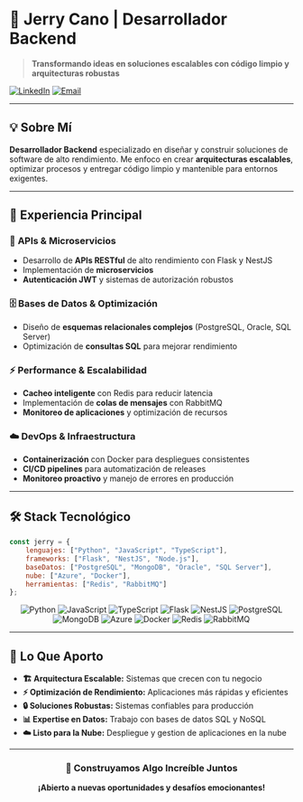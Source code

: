 # 🚀 Jerry Cano | Desarrollador Backend

> **Transformando ideas en soluciones escalables con código limpio y arquitecturas robustas**

[![LinkedIn](https://img.shields.io/badge/LinkedIn-Conectar-0077B5?style=for-the-badge&logo=linkedin)](https://www.linkedin.com/in/jerry-eliezher-cano-garcía-93924710a)
[![Email](https://img.shields.io/badge/Email-Contacto-D14836?style=for-the-badge&logo=gmail&logoColor=white)](mailto:jerrycano37@gmail.com)

---

## 💡 Sobre Mí

**Desarrollador Backend** especializado en diseñar y construir soluciones de software de alto rendimiento. Me enfoco en crear **arquitecturas escalables**, optimizar procesos y entregar código limpio y mantenible para entornos exigentes.

---

## 🎯 Experiencia Principal

### 🔌 **APIs & Microservicios**
- Desarrollo de **APIs RESTful** de alto rendimiento con Flask y NestJS
- Implementación de **microservicios**
- **Autenticación JWT** y sistemas de autorización robustos

### 🗄️ **Bases de Datos & Optimización**
- Diseño de **esquemas relacionales complejos** (PostgreSQL, Oracle, SQL Server)
- Optimización de **consultas SQL** para mejorar rendimiento

### ⚡ **Performance & Escalabilidad**
- **Cacheo inteligente** con Redis para reducir latencia
- Implementación de **colas de mensajes** con RabbitMQ
- **Monitoreo de aplicaciones** y optimización de recursos

### ☁️ **DevOps & Infraestructura**
- **Containerización** con Docker para despliegues consistentes
- **CI/CD pipelines** para automatización de releases
- **Monitoreo proactivo** y manejo de errores en producción

---

## 🛠️ Stack Tecnológico

```javascript
const jerry = {
    lenguajes: ["Python", "JavaScript", "TypeScript"],
    frameworks: ["Flask", "NestJS", "Node.js"],
    baseDatos: ["PostgreSQL", "MongoDB", "Oracle", "SQL Server"],
    nube: ["Azure", "Docker"],
    herramientas: ["Redis", "RabbitMQ"]
};
```

<div align="center">

![Python](https://img.shields.io/badge/Python-3776AB?style=flat-square&logo=python&logoColor=white)
![JavaScript](https://img.shields.io/badge/JavaScript-F7DF1E?style=flat-square&logo=javascript&logoColor=black)
![TypeScript](https://img.shields.io/badge/TypeScript-3178C6?style=flat-square&logo=typescript&logoColor=white)
![Flask](https://img.shields.io/badge/Flask-000000?style=flat-square&logo=flask&logoColor=white)
![NestJS](https://img.shields.io/badge/NestJS-E0234E?style=flat-square&logo=nestjs&logoColor=white)
![PostgreSQL](https://img.shields.io/badge/PostgreSQL-336791?style=flat-square&logo=postgresql&logoColor=white)
![MongoDB](https://img.shields.io/badge/MongoDB-47A248?style=flat-square&logo=mongodb&logoColor=white)
![Azure](https://img.shields.io/badge/Azure-0078D4?style=flat-square&logo=microsoftazure&logoColor=white)
![Docker](https://img.shields.io/badge/Docker-2496ED?style=flat-square&logo=docker&logoColor=white)
![Redis](https://img.shields.io/badge/Redis-DC382D?style=flat-square&logo=redis&logoColor=white)
![RabbitMQ](https://img.shields.io/badge/RabbitMQ-FF6600?style=flat-square&logo=rabbitmq&logoColor=white)

</div>

---

## 🚀 Lo Que Aporto

- **🏗️ Arquitectura Escalable:** Sistemas que crecen con tu negocio
- **⚡ Optimización de Rendimiento:** Aplicaciones más rápidas y eficientes
- **🔒 Soluciones Robustas:** Sistemas confiables para producción
- **📊 Expertise en Datos:** Trabajo con bases de datos SQL y NoSQL
- **☁️ Listo para la Nube:** Despliegue y gestion de aplicaciones en la nube

---

<div align="center">

### 💬 Construyamos Algo Increíble Juntos

**¡Abierto a nuevas oportunidades y desafíos emocionantes!**

</div>
